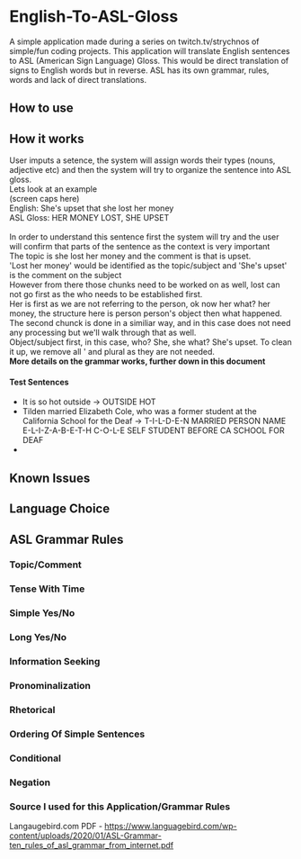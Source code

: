 # English-To-ASL-Gloss
A simple application made during a series on twitch.tv/strychnos of simple/fun coding projects. This application will translate English sentences to ASL (American Sign Language) Gloss. This would be direct translation of signs to English words but in reverse. ASL has its own grammar, rules, words and lack of direct translations. 

## How to use

## How it works
User imputs a setence, the system will assign words their types (nouns, adjective etc) and then the system will try to organize the sentence into ASL gloss. \
Lets look at an example \
(screen caps here) \
English: She's upset that she lost her money \
ASL Gloss: HER MONEY LOST, SHE UPSET \
\
In order to understand this sentence first the system will try and the user will confirm that parts of the sentence as the context is very important \
The topic is she lost her money and the comment is that is upset. \
'Lost her money' would be identified as the topic/subject and 'She's upset' is the comment on the subject \
However from there those chunks need to be worked on as well, lost can not go first as the who needs to be established first. \
Her is first as we are not referring to the person, ok now her what? her money, the structure here is person person's object then what happened. \
The second chunck is done in a similiar way, and in this case does not need any processing but we'll walk through that as well. \
Object/subject first, in this case, who? She, she what? She's upset. To clean it up, we remove all ' and plural as they are not needed. \
**More details on the grammar works, further down in this document**

#### Test Sentences 
* It is so hot outside -> OUTSIDE HOT 
* Tilden married Elizabeth Cole, who was a former student at the California School for the Deaf -> T-I-L-D-E-N MARRIED PERSON NAME E-L-I-Z-A-B-E-T-H C-O-L-E SELF STUDENT BEFORE CA SCHOOL FOR DEAF 
* 


## Known Issues

## Language Choice

## ASL Grammar Rules

### Topic/Comment

### Tense With Time

### Simple Yes/No

### Long Yes/No

### Information Seeking

### Pronominalization 

### Rhetorical

### Ordering Of Simple Sentences

### Conditional 

### Negation

### Source I used for this Application/Grammar Rules
Langaugebird.com PDF - https://www.languagebird.com/wp-content/uploads/2020/01/ASL-Grammar-ten_rules_of_asl_grammar_from_internet.pdf
